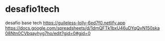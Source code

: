 # desafio1tech
desafio base tech
https://guileless-lolly-6ed7f0.netlify.app
https://docs.google.com/spreadsheets/d/1dmQFTk1bxU46uDYqQvN150ska08Ntn0CVbqayhyg7ho/edit?gid=0#gid=0
